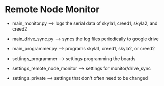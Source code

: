 # Remote Node Monitor
* main_monitor.py --> logs the serial data of skyla1, creed1, skyla2, and creed2
* main_drive_sync.py --> syncs the log files periodically to google drive
* main_programmer.py --> programs skyla1, creed1, skyla2, or creed2


* settings_programmer --> settings programming the boards
* settings_remote_node_monitor --> settings for monitor/drive_sync
* settings_private --> settings that don't often need to be changed
